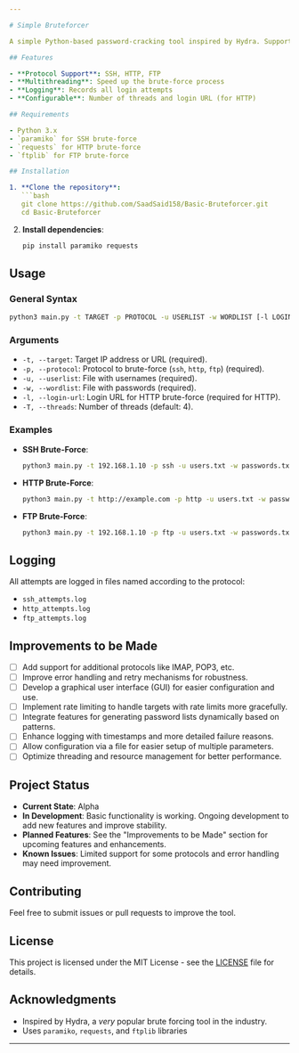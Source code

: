 ```yaml
---

# Simple Bruteforcer

A simple Python-based password-cracking tool inspired by Hydra. Supports SSH, HTTP, and FTP brute-force attacks. 

## Features

- **Protocol Support**: SSH, HTTP, FTP
- **Multithreading**: Speed up the brute-force process
- **Logging**: Records all login attempts
- **Configurable**: Number of threads and login URL (for HTTP)

## Requirements

- Python 3.x
- `paramiko` for SSH brute-force
- `requests` for HTTP brute-force
- `ftplib` for FTP brute-force

## Installation

1. **Clone the repository**:
   ```bash
   git clone https://github.com/SaadSaid158/Basic-Bruteforcer.git
   cd Basic-Bruteforcer
   ```

2. **Install dependencies**:
   ```bash
   pip install paramiko requests
   ```

## Usage

### General Syntax

```bash
python3 main.py -t TARGET -p PROTOCOL -u USERLIST -w WORDLIST [-l LOGIN_URL] [-T THREADS]
```

### Arguments

- `-t, --target`: Target IP address or URL (required).
- `-p, --protocol`: Protocol to brute-force (`ssh`, `http`, `ftp`) (required).
- `-u, --userlist`: File with usernames (required).
- `-w, --wordlist`: File with passwords (required).
- `-l, --login-url`: Login URL for HTTP brute-force (required for HTTP).
- `-T, --threads`: Number of threads (default: 4).

### Examples

- **SSH Brute-Force**:
  ```bash
  python3 main.py -t 192.168.1.10 -p ssh -u users.txt -w passwords.txt
  ```

- **HTTP Brute-Force**:
  ```bash
  python3 main.py -t http://example.com -p http -u users.txt -w passwords.txt -l http://example.com/login
  ```

- **FTP Brute-Force**:
  ```bash
  python3 main.py -t 192.168.1.10 -p ftp -u users.txt -w passwords.txt
  ```

## Logging

All attempts are logged in files named according to the protocol:
- `ssh_attempts.log`
- `http_attempts.log`
- `ftp_attempts.log`

## Improvements to be Made

- [ ] Add support for additional protocols like IMAP, POP3, etc.
- [ ] Improve error handling and retry mechanisms for robustness.
- [ ] Develop a graphical user interface (GUI) for easier configuration and use.
- [ ] Implement rate limiting to handle targets with rate limits more gracefully.
- [ ] Integrate features for generating password lists dynamically based on patterns.
- [ ] Enhance logging with timestamps and more detailed failure reasons.
- [ ] Allow configuration via a file for easier setup of multiple parameters.
- [ ] Optimize threading and resource management for better performance.

## Project Status

- **Current State**: Alpha
- **In Development**: Basic functionality is working. Ongoing development to add new features and improve stability.
- **Planned Features**: See the "Improvements to be Made" section for upcoming features and enhancements.
- **Known Issues**: Limited support for some protocols and error handling may need improvement.

## Contributing

Feel free to submit issues or pull requests to improve the tool.

## License

This project is licensed under the MIT License - see the [LICENSE](LICENSE) file for details.

## Acknowledgments

- Inspired by Hydra, a _very_ popular brute forcing tool in the industry.
- Uses `paramiko`, `requests`, and `ftplib` libraries

---
```

